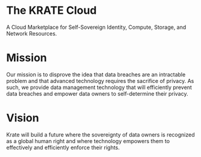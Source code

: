 # The KRATE Cloud
A Cloud Marketplace for Self-Sovereign Identity, Compute, Storage, and Network Resources.

# Mission
Our mission is to disprove the idea that data breaches are an intractable problem and that advanced technology requires the sacrifice of privacy. As such, we provide data management technology that will efficiently prevent data breaches and empower data owners to self-determine their privacy.

# Vision
Krate will build a future where the sovereignty of data owners is recognized as a global human right and where technology empowers them to effectively and efficiently enforce their rights.